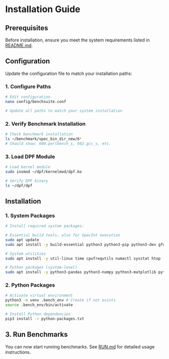 # Installation Guide

## Prerequisites

Before installation, ensure you meet the system requirements listed in [README.md](README.md).

## Configuration

Update the configuration file to match your installation paths:

### 1. Configure Paths
```bash
# Edit configuration
nano config/benchsuite.conf

# Update all paths to match your system installation
```

### 2. Verify Benchmark Installation
```bash
# Check benchmark installation
ls ~/benchmark/spec_bin_dir_new/6*
# Should show: 600.perlbench_s, 602.gcc_s, etc.
```

### 3. Load DPF Module
```bash
# Load kernel module
sudo insmod ~/dpf/kernelmod/dpf.ko

# Verify DPF binary
ls ~/dpf/dpf
```

## Installation

### 1. System Packages

```bash
# Install required system packages:

# Essential build tools, also for SpecInt execution 
sudo apt update
sudo apt install -y build-essential python3 python3-pip python3-dev gfortran

# System utilities
sudo apt install -y util-linux time cpufrequtils numactl sysstat htop

# Python packages (system-level)
sudo apt install -y python3-pandas python3-numpy python3-matplotlib python3.12-venv
```

### 2. Python Packages

```bash
# Activate virtual environment
python3 -m venv .bench_env # Create if not exists
source .bench_env/bin/activate

# Install Python dependencies
pip3 install -r python-packages.txt
```

## 3. Run Benchmarks

You can now start running benchmarks.
See [RUN.md](RUN.md) for detailed usage instructions.
